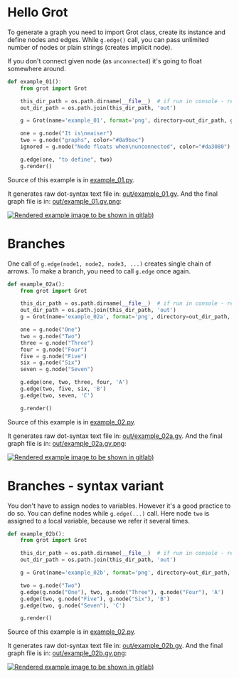 # Hello Grot
To generate a graph you need to import Grot class, create its instance and
define nodes and edges. While `g.edge()` call, you can pass unlimited
number of nodes or plain strings (creates implicit node).

If you don't connect given node (as `unconnected`) it's going to float somewhere around.
```python
def example_01():
    from grot import Grot

    this_dir_path = os.path.dirname(__file__)  # if run in console - remove 'directory' parameter below
    out_dir_path = os.path.join(this_dir_path, 'out')

    g = Grot(name='example_01', format='png', directory=out_dir_path, graph_attrs={"rankdir": "LR"})

    one = g.node("It is\neaiser")
    two = g.node("graphs", color="#8a9bac")
    ignored = g.node("Node floats when\nunconnected", color="#da3080")

    g.edge(one, "to define", two)
    g.render()


```
Source of this example is in [example_01.py](example_01.py).

It generates raw dot-syntax text file in: [out/example_01.gv](out/example_01.gv).
And the final graph file is in: [out/example_01.gv.png](out/example_01.gv.png):

[![Rendered example image to be shown in gitlab)](out/example_01.gv.png?raw=true "example_01")](out/example_01.gv.png)

# Branches

One call of `g.edge(node1, node2, node3, ...)` creates single chain of arrows.
To make a branch, you need to call `g.edge` once again.
```python
def example_02a():
    from grot import Grot

    this_dir_path = os.path.dirname(__file__)  # if run in console - remove 'directory' parameter below
    out_dir_path = os.path.join(this_dir_path, 'out')
    g = Grot(name='example_02a', format='png', directory=out_dir_path, graph_attrs={"rankdir": "LR"})

    one = g.node("One")
    two = g.node("Two")
    three = g.node("Three")
    four = g.node("Four")
    five = g.node("Five")
    six = g.node("Six")
    seven = g.node("Seven")

    g.edge(one, two, three, four, 'A')
    g.edge(two, five, six, 'B')
    g.edge(two, seven, 'C')

    g.render()


```
Source of this example is in [example_02.py](example_02.py).

It generates raw dot-syntax text file in: [out/example_02a.gv](out/example_02a.gv).
And the final graph file is in: [out/example_02a.gv.png](out/example_02a.gv.png):

[![Rendered example image to be shown in gitlab)](out/example_02a.gv.png?raw=true "example_02a")](out/example_02a.gv.png)

# Branches - syntax variant
You don't have to assign nodes to variables. However it's a good practice to do so.
You can define nodes while `g.edge(...)` call.
Here node `two` is assigned to a local variable, because we refer it several times.
```python
def example_02b():
    from grot import Grot

    this_dir_path = os.path.dirname(__file__)  # if run in console - remove 'directory' parameter below
    out_dir_path = os.path.join(this_dir_path, 'out')

    g = Grot(name='example_02b', format='png', directory=out_dir_path, graph_attrs={"rankdir": "LR"})

    two = g.node("Two")
    g.edge(g.node("One"), two, g.node("Three"), g.node("Four"), 'A')
    g.edge(two, g.node("Five"), g.node("Six"), 'B')
    g.edge(two, g.node("Seven"), 'C')

    g.render()


```
Source of this example is in [example_02.py](example_02.py).

It generates raw dot-syntax text file in: [out/example_02b.gv](out/example_02b.gv).
And the final graph file is in: [out/example_02b.gv.png](out/example_02b.gv.png):

[![Rendered example image to be shown in gitlab)](out/example_02b.gv.png?raw=true "example_02b")](out/example_02b.gv.png)

